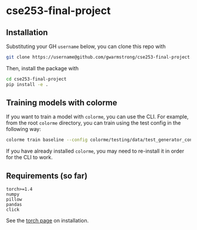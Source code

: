 # cse253-final-project

## Installation

Substituting your GH `username` below, you can clone this repo with
```bash
git clone https://username@github.com/gwarmstrong/cse253-final-project.git
```

Then, install the package with
```bash
cd cse253-final-project
pip install -e .
```

## Training models with colorme
If you want to train a model with `colorme`, you can use the CLI. For example, from the root `colorme` directory,
you can train using the test config in the following way:
```bash
colorme train baseline --config colorme/testing/data/test_generator_config.yml 
```

If you have already installed `colorme`, you may need to re-install it in order for the CLI to work.

## Requirements (so far)

```text
torch>=1.4
numpy
pillow
pandas
click
```

See the [torch page](https://pytorch.org/get-started/locally/) on installation.